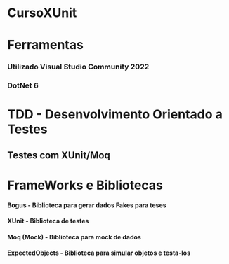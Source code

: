 # CursoXUnit
# Ferramentas 

### Utilizado Visual Studio Community 2022
### DotNet 6
# TDD - Desenvolvimento Orientado a Testes
## Testes com XUnit/Moq

# FrameWorks e Bibliotecas

#### Bogus - Biblioteca para gerar dados Fakes para teses
#### XUnit - Biblioteca de testes
#### Moq (Mock) - Biblioteca para mock de dados
#### ExpectedObjects - Biblioteca para simular objetos e testa-los
